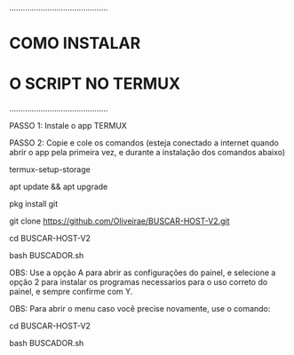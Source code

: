 
............................................

#        COMO INSTALAR 
#     O SCRIPT NO TERMUX

............................................

PASSO 1: Instale o app TERMUX

PASSO 2: Copie e cole os comandos (esteja conectado a internet quando abrir o app pela primeira vez, e durante a instalação dos comandos abaixo)

termux-setup-storage

apt update && apt upgrade

pkg install git

git clone https://github.com/Oliveirae/BUSCAR-HOST-V2.git

cd BUSCAR-HOST-V2

bash BUSCADOR.sh

OBS: Use a opção A para abrir as configurações do painel, e selecione a opção 2 para instalar os programas necessarios para o uso correto do painel, e sempre confirme com Y.



OBS: Para abrir o menu caso você precise novamente, use o comando:

cd BUSCAR-HOST-V2

bash BUSCADOR.sh

